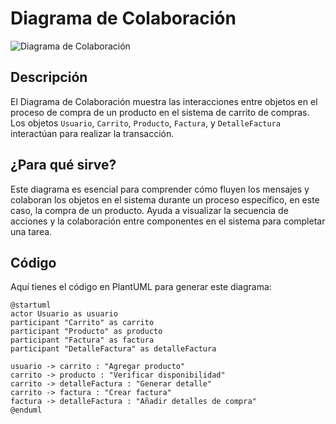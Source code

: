 # Diagrama de Colaboración

![Diagrama de Colaboración]("C:\Users\USUARIO\diagramas-sistemas\diagrama-dinámico\diagrama-colaboracion\diagrama-colaboracion.png")

## Descripción
El Diagrama de Colaboración muestra las interacciones entre objetos en el proceso de compra de un producto en el sistema de carrito de compras. Los objetos `Usuario`, `Carrito`, `Producto`, `Factura`, y `DetalleFactura` interactúan para realizar la transacción.

## ¿Para qué sirve?
Este diagrama es esencial para comprender cómo fluyen los mensajes y colaboran los objetos en el sistema durante un proceso específico, en este caso, la compra de un producto. Ayuda a visualizar la secuencia de acciones y la colaboración entre componentes en el sistema para completar una tarea.

## Código
Aquí tienes el código en PlantUML para generar este diagrama:

```plaintext
@startuml
actor Usuario as usuario
participant "Carrito" as carrito
participant "Producto" as producto
participant "Factura" as factura
participant "DetalleFactura" as detalleFactura

usuario -> carrito : "Agregar producto"
carrito -> producto : "Verificar disponibilidad"
carrito -> detalleFactura : "Generar detalle"
carrito -> factura : "Crear factura"
factura -> detalleFactura : "Añadir detalles de compra"
@enduml
